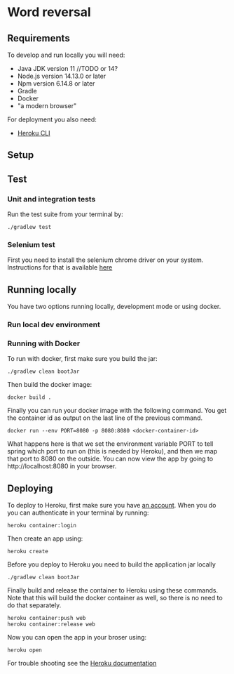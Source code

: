 # Word reversal

## Requirements

To develop and run locally you will need:
* Java JDK version 11 //TODO or 14?
* Node.js version 14.13.0 or later
* Npm version 6.14.8 or later
* Gradle
* Docker
* "a modern browser"

For deployment you also need:
* [Heroku CLI](https://devcenter.heroku.com/articles/heroku-cli#download-and-install)

## Setup

## Test

### Unit and integration tests
Run the test suite from your terminal by:
```
./gradlew test 
```

### Selenium test

First you need to install the selenium chrome driver on your system. 
Instructions for that is available [here](https://github.com/SeleniumHQ/selenium/wiki/ChromeDriver)

## Running locally

You have two options running locally, development mode or using docker.

### Run local dev environment

### Running with Docker

To run with docker, first make sure you build the jar:
```
./gradlew clean bootJar
```

Then build the docker image:
```
docker build .
```

Finally you can run your docker image with the following command.
You get the container id as output on the last line of the previous command.

```
docker run --env PORT=8080 -p 8080:8080 <docker-container-id>
```
What happens here is that we set the environment variable PORT to tell spring which
port to run on (this is needed by Heroku), and then we map that port to 8080 on the outside. 
You can now view the app by going to http://localhost:8080 in your browser.

## Deploying

To deploy to Heroku, first make sure you have [an account](https://signup.heroku.com/). 
When you do you can authenticate in your terminal by running:
```
heroku container:login
```

Then create an app using:
```
heroku create
```

Before you deploy to Heroku you need to build the application jar locally
```
./gradlew clean bootJar
```

Finally build and release the container to Heroku using these commands. Note that this will build the docker container as well, so there is no need to do that separately.
```
heroku container:push web
heroku container:release web
```

Now you can open the app in your broser using:
```
heroku open
```

For trouble shooting see the [Heroku documentation](https://devcenter.heroku.com/articles/container-registry-and-runtime)
